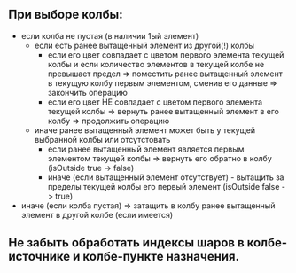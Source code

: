 ## При выборе колбы:

- если колба не пустая (в наличии 1ый элемент)
    - если есть ранее вытащенный элемент из другой(!) колбы
        - если его цвет совпадает с цветом первого элемента текущей колбы
            и если количество элементов в текущей колбе не превышает предел
            => поместить ранее вытащенный элемент в текущую колбу первым элементом, сменив его данные
            => закончить операцию
        - если его цвет НЕ совпадает с цветом первого элемента текущей колбы
            => вернуть ранее вытащенный элемент в его колбу
            => продолжить операцию
    - иначе ранее вытащенный элемент может быть у текущей выбранной колбы или отсутстовать
        - если ранее вытащенный элемент является первым элементом текущей колбы
            => вернуть его обратно в колбу (isOutside true -> false)
        - иначе (если вытащенный элемент отсутствует) - вытащить за пределы текущей колбы его первый элемент (isOutside false -> true)
- иначе (если колба пустая)
    => затащить в колбу ранее вытащенный элемент в другой колбе (если имеется)

## Не забыть обработать индексы шаров в колбе-источнике и колбе-пункте назначения.